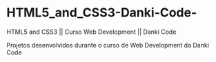 # HTML5_and_CSS3-Danki-Code-
HTML5 and CSS3 || Curso Web Development || Danki Code

Projetos desenvolvidos durante o curso de Web Development da Danki Code
